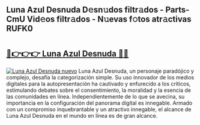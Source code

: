 ## Luna Azul Desnuda D𝚎sn𝚞dos filtr𝚊dos - Parts-CmU Vid𝚎os filtr𝚊dos - N𝚞evas f𝚘tos atr𝚊ctivas RUFK0

# <h2><a href="http://mb73yc.tromn.icu/?c=Luna+Azul+Desnuda">🔗👉👉👉 Luna Azul Desnuda 🔗🔗</a></h2>

[![Luna Azul Desnuda nuevo](https://i.imgur.com/pEAQMta.gif)](http://mb73yc.tromn.icu/?c=Luna+Azul+Desnuda)
Luna Azul Desnuda, un personaje paradójico y complejo, desafía la categorización simple. Su uso innovador de los medios digitales para la autopresentación ha cautivado y enfurecido a los críticos, estimulando debates sobre el consentimiento, la moralidad y la esencia de las comunidades en línea. Independientemente de lo que se avecina, su importancia en la configuración del panorama digital es innegable. Armado con un compromiso inquebrantable y un atractivo innegable, el alcance de Luna Azul Desnuda en el mundo en línea es de gran alcance.
